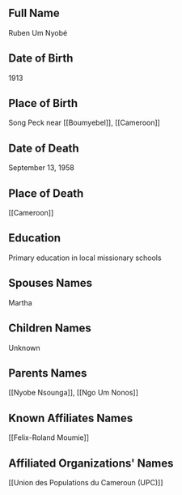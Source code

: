 ## Full Name
Ruben Um Nyobé

## Date of Birth
1913

## Place of Birth
Song Peck near [[Boumyebel]], [[Cameroon]]

## Date of Death
September 13, 1958

## Place of Death
[[Cameroon]]

## Education
Primary education in local missionary schools

## Spouses Names
Martha

## Children Names
Unknown

## Parents Names
[[Nyobe Nsounga]], [[Ngo Um Nonos]]

## Known Affiliates Names
[[Felix-Roland Moumie]]

## Affiliated Organizations' Names
[[Union des Populations du Cameroun (UPC)]]

